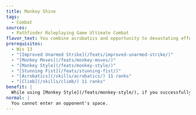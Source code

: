 ```yaml
---
title: Monkey Shine
tags:
  - Combat
sources:
  - Pathfinder Roleplaying Game Ultimate Combat
flavor_text: You combine acrobatics and opportunity to devastating effect against your opponent.
prerequisites:
  - Wis 13
  - "[Improved Unarmed Strike](/feats/improved-unarmed-strike/)"
  - "[Monkey Moves](/feats/monkey-moves/)"
  - "[Monkey Style](/feats/monkey-style/)"
  - "[Stunning Fist](/feats/stunning-fist/)"
  - "[Acrobatics](/skills/acrobatics/) 11 ranks"
  - "[Climb](/skills/climb/) 11 ranks"
benefit: |
  While using [Monkey Style](/feats/monkey-style/), if you successfully deliver a [Stunning Fist](/feats/stunning-fist/) attempt, in addition to the normal effect of [Stunning Fist](/feats/stunning-fist/), you can spend a free action to enter a square adjacent to you that is within your opponent's space. This movement does not provoke attacks of opportunity. While you are in your opponent's space, you gain a +4 dodge bonus to AC and a +4 bonus on melee attack rolls against that opponent. If otherwise unhindered, the opponent can move away from you, but if he does, he provokes an attack of opportunity from you even if his choice of movement does not normally do so.
normal: |
  You cannot enter an opponent's space.
---
```


